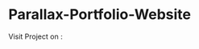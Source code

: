 # Parallax-Portfolio-Website

Visit Project on :

# <a href="https://daniel-kurzer.github.io/Parallax-Portfolio-Website/" target="blank"></a>
